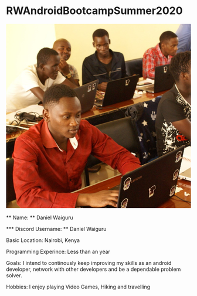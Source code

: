 # RWAndroidBootcampSummer2020


![Daniel Waiguru image](/Image/daniel.jpg)

** Name: ** Daniel Waiguru

*** Discord Username: ** Daniel Waiguru

Basic Location: Nairobi, Kenya

Programming Experince: Less than an year

Goals: 
I intend to continously keep improving my skills as an android developer, network with other developers and be a dependable problem solver.

Hobbies: I enjoy playing Video Games, Hiking and travelling
